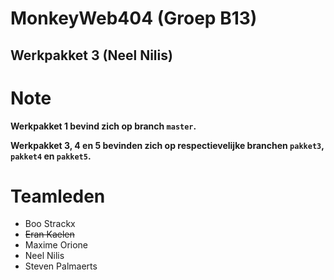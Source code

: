 # MonkeyWeb404 (Groep B13)
## Werkpakket 3 (Neel Nilis)

# Note
**Werkpakket 1 bevind zich op branch `master`.**

**Werkpakket 3, 4 en 5 bevinden zich op respectievelijke branchen `pakket3`, `pakket4` en `pakket5`.**

# Teamleden
* Boo Strackx
* ~~Eran Kaelen~~
* Maxime Orione
* Neel Nilis
* Steven Palmaerts
